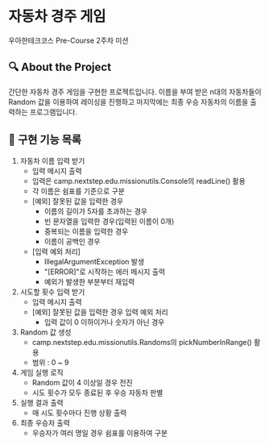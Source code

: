 # 자동차 경주 게임
우아한테크코스 Pre-Course 2주차 미션

## 🔍 About the Project
간단한 자동차 경주 게임을 구현한 프로젝트입니다.
이름을 부여 받은 n대의 자동차들이 Random 값을 이용하여 레이싱을 진행하고
마지막에는 최종 우승 자동차의 이름을 출력하는 프로그램입니다.

## 📝 구현 기능 목록
1. 자동차 이름 입력 받기
    - 입력 메시지 출력
    - 입력은 camp.nextstep.edu.missionutils.Console의 readLine() 활용
    - 각 이름은 쉼표를 기준으로 구분
    - [예외] 잘못된 값을 입력한 경우
        - 이름의 길이가 5자를 초과하는 경우
        - 빈 문자열을 입력한 경우(입력된 이름이 0개)
        - 중복되는 이름을 입력한 경우
        - 이름이 공백인 경우
    - [입력 예외 처리]
        - IllegalArgumentException 발생
        - "[ERROR]"로 시작하는 에러 메시지 출력
        - 예외가 발생한 부분부터 재입력
2. 시도할 횟수 입력 받기
    - 입력 메시지 출력
    - [예외] 잘못된 값을 입력한 경우 입력 예외 처리
        - 입력 값이 0 이하이거나 숫자가 아닌 경우
3. Random 값 생성
    - camp.nextstep.edu.missionutils.Randoms의 pickNumberInRange() 활용
    - 범위 : 0 ~ 9
4. 게임 실행 로직
    - Random 값이 4 이상일 경우 전진
    - 시도 횟수가 모두 종료된 후 우승 자동차 판별
5. 실행 결과 출력
    - 매 시도 횟수마다 진행 상황 출력
6. 최종 우승자 출력
    - 우승자가 여러 명일 경우 쉼표를 이용하여 구분
